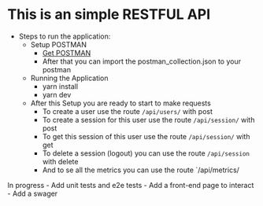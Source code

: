 # This is an simple RESTFUL API 

- Steps to run the application: 
  - Setup POSTMAN
    - [Get POSTMAN](https://www.postman.com/)
    -  After that you can import the postman_collection.json to your postman
  - Running the Application
    - yarn install
    - yarn dev
  - After this Setup you are ready to start to make requests
    - To create a user use the route `/api/users/` with post
    - To create a session for this user use the route `/api/session/` with post
    - To get this session of this user use the route `/api/session/` with get
    - To delete a session (logout) you can use the route `/api/session` with delete
    - And to se all the metrics you can use the route `/api/metrics/

In progress
    - Add unit tests and e2e tests
    - Add a front-end page to interact
    - Add a swager 